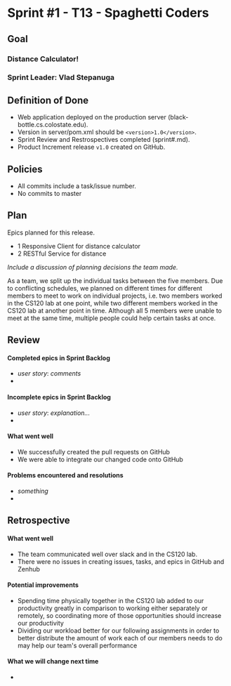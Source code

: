 # Sprint #1 - T13 - Spaghetti Coders

## Goal

### Distance Calculator!
### Sprint Leader: Vlad Stepanuga

## Definition of Done

* Web application deployed on the production server (black-bottle.cs.colostate.edu).
* Version in server/pom.xml should be `<version>1.0</version>`.
* Sprint Review and Restrospectives completed (sprint#.md).
* Product Increment release `v1.0` created on GitHub.

## Policies

* All commits include a task/issue number.
* No commits to master

## Plan

Epics planned for this release.

* 1 Responsive Client for distance calculator
* 2 RESTful Service for distance

*Include a discussion of planning decisions the team made.*

As a team, we split up the individual tasks between the five members. Due to conflicting schedules, we planned on different times for different members to meet to work on individual projects, i.e. two members worked in the CS120 lab at one point, while two different members worked in the CS120 lab at another point in time. Although all 5 members were unable to meet at the same time, multiple people could help certain tasks at once.

## Review

#### Completed epics in Sprint Backlog 
* *user story*:  *comments*
* 

#### Incomplete epics in Sprint Backlog 
* *user story*: *explanation...*
*

#### What went well
* We successfully created the pull requests on GitHub
* We were able to integrate our changed code onto GitHub

#### Problems encountered and resolutions
* *something*
*

## Retrospective

#### What went well
* The team communicated well over slack and in the CS120 lab.
* There were no issues in creating issues, tasks, and epics in GitHub and Zenhub 

#### Potential improvements
* Spending time physically together in the CS120 lab added to our productivity greatly in comparison to working either separately or remotely, so coordinating more of those opportunities should increase our productivity
* Dividing our workload better for our following assignments in order to better distribute the amount of work each of our members needs to do may help our team's overall performance

#### What we will change next time
* 
